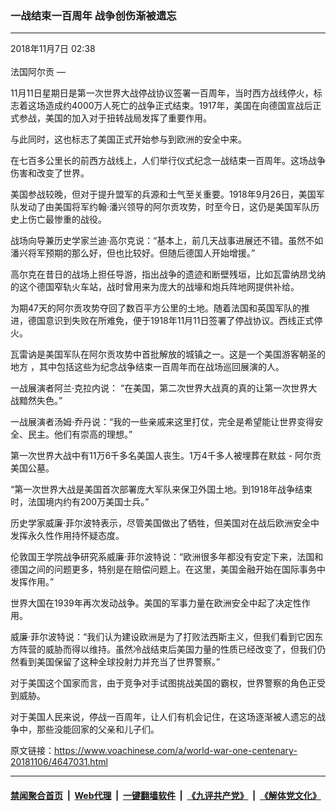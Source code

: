 ### 一战结束一百周年 战争创伤渐被遗忘
------------------------

<div class="published">
 <span class="date" title="中国时间">
  <time datetime="2018-11-07T02:38:37+08:00">
   2018年11月7日 02:38
  </time>
 </span>
</div>
<br/>
<div class="wsw">
 <span class="dateline">
  法国阿尔贡 —
 </span>
 <p paraeid="{6ddb5fd9-a396-4891-ae60-a1d179ef445d}{147}" paraid="1717002398">
  11月11日星期日是第一次世界大战停战协议签署一百周年，当时西方战线停火，标志着这场造成约4000万人死亡的战争正式结束。1917年，美国在向德国宣战后正式参战，美国的加入对于扭转战局发挥了重要作用。
 </p>
 <p paraeid="{6ddb5fd9-a396-4891-ae60-a1d179ef445d}{173}" paraid="578087253">
  与此同时，这也标志了美国正式开始参与到欧洲的安全中来。
 </p>
 <p paraeid="{6ddb5fd9-a396-4891-ae60-a1d179ef445d}{183}" paraid="1851033226">
  在七百多公里长的前西方战线上，人们举行仪式纪念一战结束一百周年。这场战争伤害和改变了世界。
 </p>
 <p paraeid="{6ddb5fd9-a396-4891-ae60-a1d179ef445d}{231}" paraid="162149934">
  美国参战较晚，但对于提升盟军的兵源和士气至关重要。1918年9月26日，美国军队发动了由美国将军约翰·潘兴领导的阿尔贡攻势，时至今日，这仍是美国军队历史上伤亡最惨重的战役。
 </p>
 <p paraeid="{6ddb5fd9-a396-4891-ae60-a1d179ef445d}{247}" paraid="1522110391">
  战场向导兼历史学家兰迪·高尔克说：“基本上，前几天战事进展还不错。虽然不如潘兴将军预期的那么好，但也比较好。但随后德国人开始增援。”
 </p>
 <p paraeid="{3d820602-c7ef-4cf3-bbd1-4b4fcb165052}{22}" paraid="2132584308">
  高尔克在昔日的战场上担任导游，指出战争的遗迹和断壁残垣，比如瓦雷纳昂戈纳的这个德国窄轨火车站，战时曾用来为庞大的战壕和炮兵阵地网提供补给。
 </p>
 <p paraeid="{3d820602-c7ef-4cf3-bbd1-4b4fcb165052}{68}" paraid="586387831">
  为期47天的阿尔贡攻势夺回了数百平方公里的土地。随着法国和英国军队的推进，德国意识到失败在所难免，便于1918年11月11日签署了停战协议。西线正式停火。
 </p>
 <p paraeid="{3d820602-c7ef-4cf3-bbd1-4b4fcb165052}{90}" paraid="1368384302">
  瓦雷讷是美国军队在阿尔贡攻势中首批解放的城镇之一。这是一个美国游客朝圣的地方 ，其中包括这些为纪念战争结束一百周年而在战场巡回展演的人。
 </p>
 <p paraeid="{3d820602-c7ef-4cf3-bbd1-4b4fcb165052}{130}" paraid="1683844972">
  一战展演者阿兰·克拉内说： “在美国，第二次世界大战真的真的让第一次世界大战黯然失色。”
 </p>
 <p paraeid="{3d820602-c7ef-4cf3-bbd1-4b4fcb165052}{168}" paraid="1305441418">
  一战展演者汤姆·乔丹说：“我的一些亲戚来这里打仗，完全是希望能让世界变得安全、民主。他们有崇高的理想。”
 </p>
 <p paraeid="{3d820602-c7ef-4cf3-bbd1-4b4fcb165052}{206}" paraid="460419828">
  第一次世界大战中有11万6千多名美国人丧生。1万4千多人被埋葬在默兹 - 阿尔贡美国公墓。
 </p>
 <p paraeid="{3d820602-c7ef-4cf3-bbd1-4b4fcb165052}{228}" paraid="520825715">
  “第一次世界大战是美国首次部署庞大军队来保卫外国土地。到1918年战争结束时，法国境内约有200万美国士兵。”
 </p>
 <p paraeid="{3d820602-c7ef-4cf3-bbd1-4b4fcb165052}{240}" paraid="883923536">
  历史学家威廉·菲尔波特表示，尽管美国做出了牺牲，但美国对在战后欧洲安全中发挥永久性作用持怀疑态度。
 </p>
 <p paraeid="{e540eaff-a517-41a5-a488-e76f8c28950c}{5}" paraid="980118702">
  伦敦国王学院战争研究系威廉·菲尔波特说：“欧洲很多年都没有安定下来，法国和德国之间的问题更多，特别是在赔偿问题上。在这里，美国金融开始在国际事务中发挥作用。”
 </p>
 <p paraeid="{e540eaff-a517-41a5-a488-e76f8c28950c}{31}" paraid="241169860">
  世界大国在1939年再次发动战争。美国的军事力量在欧洲安全中起了决定性作用。
 </p>
 <p paraeid="{e540eaff-a517-41a5-a488-e76f8c28950c}{41}" paraid="463288805">
  威廉·菲尔波特说：“我们认为建设欧洲是为了打败法西斯主义，但我们看到它因东方阵营的威胁而得以维持。虽然冷战结束后美国力量的性质已经改变了，但我们仍然看到美国保留了这种全球投射力并充当了世界警察。”
 </p>
 <p paraeid="{e540eaff-a517-41a5-a488-e76f8c28950c}{73}" paraid="2145258460">
  对于美国这个国家而言，由于竞争对手试图挑战美国的霸权，世界警察的角色正受到威胁。
 </p>
 <p paraeid="{e540eaff-a517-41a5-a488-e76f8c28950c}{87}" paraid="218862605">
  对于美国人民来说，停战一百周年，让人们有机会记住，在这场逐渐被人遗忘的战争中，那些没能回家的父亲和儿子们。
 </p>
 <p paraeid="{e540eaff-a517-41a5-a488-e76f8c28950c}{97}" paraid="237481994">
 </p>
 <p paraeid="{3d820602-c7ef-4cf3-bbd1-4b4fcb165052}{16}" paraid="317984393">
 </p>
</div>

原文链接：https://www.voachinese.com/a/world-war-one-centenary-20181106/4647031.html


------------------------
#### [禁闻聚合首页](https://github.com/gfw-breaker/banned-news/blob/master/README.md) &nbsp;|&nbsp; [Web代理](https://github.com/gfw-breaker/open-proxy/blob/master/README.md) &nbsp;|&nbsp;  [一键翻墙软件](https://github.com/gfw-breaker/nogfw/blob/master/README.md) &nbsp;|&nbsp; [《九评共产党》](https://github.com/gfw-breaker/9ping.md/blob/master/README.md#九评之一评共产党是什么) &nbsp;|&nbsp; [《解体党文化》](https://github.com/gfw-breaker/jtdwh.md/blob/master/README.md#绪论)